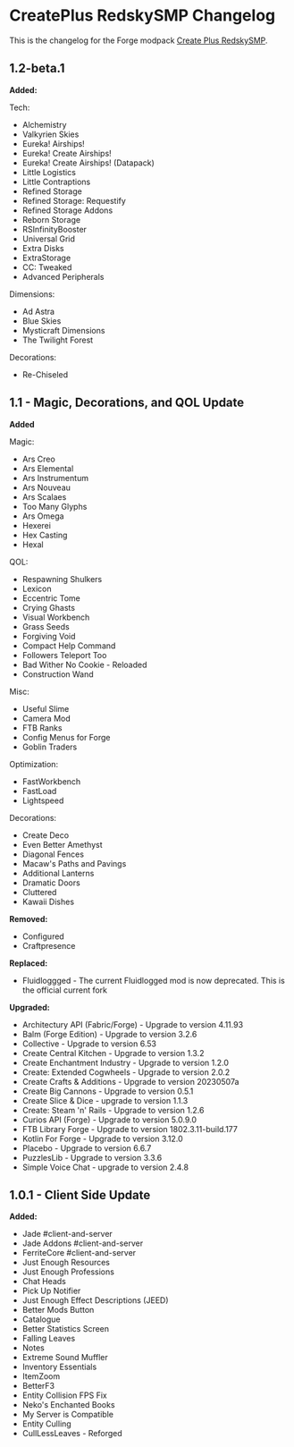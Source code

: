 # CreatePlus RedskySMP Changelog
This is the changelog for the Forge modpack [Create Plus RedskySMP](https://legacy.curseforge.com/minecraft/modpacks/create-redskysmp).

## 1.2-beta.1

**Added:**

Tech:

- Alchemistry
- Valkyrien Skies
- Eureka! Airships!
- Eureka! Create Airships!
- Eureka! Create Airships! (Datapack)
- Little Logistics
- Little Contraptions
- Refined Storage
- Refined Storage: Requestify
- Refined Storage Addons
- Reborn Storage
- RSInfinityBooster
- Universal Grid
- Extra Disks
- ExtraStorage
- CC: Tweaked
- Advanced Peripherals

Dimensions:

- Ad Astra
- Blue Skies
- Mysticraft Dimensions
- The Twilight Forest

Decorations:

- Re-Chiseled

## 1.1 - Magic, Decorations, and QOL Update

**Added**

Magic:

- Ars Creo
- Ars Elemental
- Ars Instrumentum
- Ars Nouveau
- Ars Scalaes
- Too Many Glyphs
- Ars Omega
- Hexerei
- Hex Casting
- Hexal

QOL:

- Respawning Shulkers
- Lexicon
- Eccentric Tome
- Crying Ghasts
- Visual Workbench
- Grass Seeds
- Forgiving Void
- Compact Help Command
- Followers Teleport Too
- Bad Wither No Cookie - Reloaded
- Construction Wand

Misc:

- Useful Slime
- Camera Mod
- FTB Ranks
- Config Menus for Forge
- Goblin Traders

Optimization:

- FastWorkbench
- FastLoad
- Lightspeed

Decorations:

- Create Deco
- Even Better Amethyst
- Diagonal Fences
- Macaw's Paths and Pavings
- Additional Lanterns
- Dramatic Doors
- Cluttered
- Kawaii Dishes

**Removed:**

- Configured
- Craftpresence

**Replaced:**

- Fluidloggged - The current Fluidlogged mod is now deprecated. This is the official current fork

**Upgraded:**

- Architectury API (Fabric/Forge) - Upgrade to version 4.11.93
- Balm (Forge Edition) - Upgrade to version 3.2.6
- Collective - Upgrade to version 6.53
- Create Central Kitchen - Upgrade to version 1.3.2
- Create Enchantment Industry - Upgrade to version 1.2.0
- Create: Extended Cogwheels - Upgrade to version 2.0.2 
- Create Crafts & Additions - Upgrade to version 20230507a
- Create Big Cannons - Upgrade to version 0.5.1
- Create Slice & Dice - upgrade to version 1.1.3
- Create: Steam 'n' Rails - Upgrade to version 1.2.6
- Curios API (Forge) - Upgrade to version 5.0.9.0
- FTB Library Forge - Upgrade to version 1802.3.11-build.177
- Kotlin For Forge - Upgrade to version 3.12.0
- Placebo - Upgrade to version 6.6.7
- PuzzlesLib - Upgrade to version 3.3.6
- Simple Voice Chat - upgrade to version 2.4.8

## 1.0.1 - Client Side Update

**Added:**

- Jade #client-and-server
- Jade Addons #client-and-server
- FerriteCore #client-and-server
- Just Enough Resources
- Just Enough Professions
- Chat Heads
- Pick Up Notifier
- Just Enough Effect Descriptions (JEED)
- Better Mods Button
- Catalogue
- Better Statistics Screen
- Falling Leaves
- Notes
- Extreme Sound Muffler
- Inventory Essentials
- ItemZoom
- BetterF3
- Entity Collision FPS Fix
- Neko's Enchanted Books
- My Server is Compatible
- Entity Culling
- CullLessLeaves - Reforged